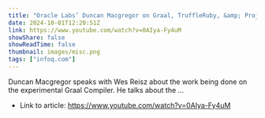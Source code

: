 ```yaml
---
title: "Oracle Labs’ Duncan Macgregor on Graal, TruffleRuby, &amp; Project Loom"
date: 2024-10-01T12:20:51Z
link: https://www.youtube.com/watch?v=0AIya-Fy4uM
showShare: false
showReadTime: false
thumbnail: images/misc.png
tags: ["infoq.com"]
---
```

Duncan Macgregor speaks with Wes Reisz about the work being done on the experimental Graal Compiler. He talks about the ...

- Link to article: https://www.youtube.com/watch?v=0AIya-Fy4uM